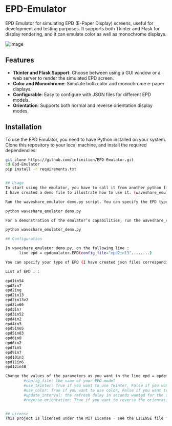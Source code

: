 # EPD-Emulator
EPD Emulator for simulating EPD (E-Paper Display) screens, useful for development and testing purposes. It supports both Tkinter and Flask for display rendering, and it can emulate color as well as monochrome displays.

![image](https://github.com/infinition/EPD-Emulator/assets/37984399/6006d07a-e760-46c8-9ded-731a590179f0)


## Features

- **Tkinter and Flask Support**: Choose between using a GUI window or a web server to render the simulated EPD screen.
- **Color and Monochrome**: Simulate both color and monochrome e-paper displays.
- **Configurable**: Easy to configure with JSON files for different EPD models.
- **Orientation**: Supports both normal and reverse orientation display modes.

## Installation

To use the EPD Emulator, you need to have Python installed on your system. Clone this repository to your local machine, and install the required dependencies:

```bash
git clone https://github.com/infinition/EPD-Emulator.git
cd Epd-Emulator
pip install -r requirements.txt


## Usage
To start using the emulator, you have to call it from another python file.
I have created a demo file to illustrate how to use it. (waveshare_emulator demo.py)

Run the waveshare_emulator demo.py script. You can specify the EPD type, color mode , rotation mode, TKINTER or flask and other options directly in the script.

python waveshare_emulator demo.py

For a demonstration of the emulator’s capabilities, run the waveshare_emulator_demo.py script.

python waveshare_emulator_demo.py

## Configuration

In waveshare_emulator demo.py, on the following line :
      line epd = epdemulator.EPD(config_file="epd2in13"........)

You can specify your type of EPD (I have created json files corresponding the differents EPD type.)

List of EPD : :

epd1in54
epd2in7
epd2ing
epd2in13
epd2in13v2
epd2in66
epd3in7
epd3in52
epd4in2
epd4in3
epd5in65
epd5in83
epd6in0
epd6in2
epd7in5
epd9in7
epd10in3
epd11in6
epd12in48

Change the values of the parameters as you want in the line epd = epdemulator.EPD() ......
        #config_file: the name of your EPD model
        #use_tkinter: True if you want to use Tkinter, False if you want to use Flask
        #use_color: True if you want to use color, False if you want to use monochrome
        #update_interval: the refresh delay in seconds wanted for the screen (Tkinter & Flask)
        #reverse_orientation: True if you want to reverse the orientation of the screen, False if you want to keep it as it is


## License
This project is licensed under the MIT License - see the LICENSE file for details.
